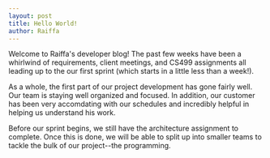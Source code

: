 ```yaml
---
layout: post
title: Hello World!
author: Raiffa
---
```


Welcome to Raiffa's developer blog!
The past few weeks have been a whirlwind of requirements, client meetings, and CS499 assignments all leading up to
the our first sprint (which starts in a little less than a week!). 

As a whole, the first part of our project development has gone fairly well. Our team is staying well organized and focused. In addition, our customer has been very accomdating with our schedules and incredibly helpful in helping us understand his work. 

Before our sprint begins, we still have the architecture assignment to complete. Once this is done, we will be able to split up into smaller teams to tackle the bulk of our project--the programming. 
